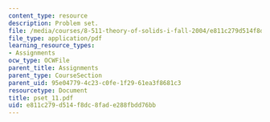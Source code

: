 ```yaml
---
content_type: resource
description: Problem set.
file: /media/courses/8-511-theory-of-solids-i-fall-2004/e811c279d514f8dc8fade288fbdd76bb_pset_11.pdf
file_type: application/pdf
learning_resource_types:
- Assignments
ocw_type: OCWFile
parent_title: Assignments
parent_type: CourseSection
parent_uid: 95e04779-4c23-c0fe-1f29-61ea3f8681c3
resourcetype: Document
title: pset_11.pdf
uid: e811c279-d514-f8dc-8fad-e288fbdd76bb
---
```

